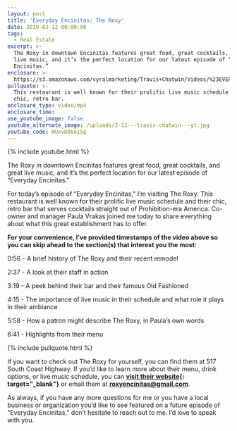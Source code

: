```yaml
---
layout: post
title: 'Everyday Encinitas: The Roxy'
date: 2019-02-12 00:00:00
tags:
  - Real Estate
excerpt: >-
  The Roxy in downtown Encinitas features great food, great cocktails, and great
  live music, and it’s the perfect location for our latest episode of “Everyday
  Encinitas.”
enclosure: >-
  https://s3.amazonaws.com/vyralmarketing/Travis+Chatwin/Videos/%23EVERYDAYENCINITAS+EPISODE+3+_+The+Roxy+Encinitas.mp4
pullquote: >-
  This restaurant is well known for their prolific live music schedule and their
  chic, retro bar.
enclosure_type: video/mp4
enclosure_time:
use_youtube_image: false
youtube_alternate_image: /uploads/2-12---travis-chatwin---yt.jpg
youtube_code: WUxvDOVei5g
---
```


{% include youtube.html %}

The Roxy in downtown Encinitas features great food, great cocktails, and great live music, and it’s the perfect location for our latest episode of “Everyday Encinitas.”

For today’s episode of “Everyday Encinitas,” I’m visiting The Roxy. This restaurant is well known for their prolific live music schedule and their chic, retro bar that serves cocktails straight out of Prohibition-era America. Co-owner and manager Paula Vrakas joined me today to share everything about what this great establishment has to offer.

**For your convenience, I’ve provided timestamps of the video above so you can skip ahead to the section(s) that interest you the most:**

0:56 - A brief history of The Roxy and their recent remodel

2:37 - A look at their staff in action

3:19 - A peek behind their bar and their famous Old Fashioned

4:15 - The importance of live music in their schedule and what role it plays in their ambiance

5:58 - How a patron might describe The Roxy, in Paula’s own words

6:41 - Highlights from their menu

{% include pullquote.html %}

If you want to check out The Roxy for yourself, you can find them at 517 South Coast Highway. If you’d like to learn more about their menu, drink options, or live music schedule, you can **[visit their website](http://www.roxyencinitas.com/){: target="_blank"}** or email them at **[roxyencinitas@gmail.com](mailto:roxyencinitas@gmail.com?subject=Re%3A%20Everyday%20Encinitas)**.

As always, if you have any more questions for me or you have a local business or organization you’d like to see featured on a future episode of “Everyday Encinitas,” don’t hesitate to reach out to me. I’d love to speak with you.